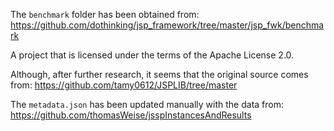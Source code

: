 The `benchmark` folder has been obtained from:
https://github.com/dothinking/jsp_framework/tree/master/jsp_fwk/benchmark

A project that is licensed under the terms of the Apache License 2.0.

Although, after further research, it seems that the original source comes from:
https://github.com/tamy0612/JSPLIB/tree/master

The `metadata.json` has been updated manually with the data from:
https://github.com/thomasWeise/jsspInstancesAndResults 
